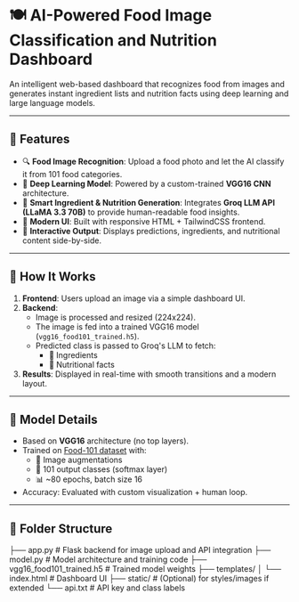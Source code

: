 # 🍽️ AI-Powered Food Image Classification and Nutrition Dashboard

An intelligent web-based dashboard that recognizes food from images and generates instant ingredient lists and nutrition facts using deep learning and large language models.

---

## 🌟 Features

- 🔍 **Food Image Recognition**: Upload a food photo and let the AI classify it from 101 food categories.
- 🧬 **Deep Learning Model**: Powered by a custom-trained **VGG16 CNN** architecture.
- 🧠 **Smart Ingredient & Nutrition Generation**: Integrates **Groq LLM API (LLaMA 3.3 70B)** to provide human-readable food insights.
- 🎨 **Modern UI**: Built with responsive HTML + TailwindCSS frontend.
- 💬 **Interactive Output**: Displays predictions, ingredients, and nutritional content side-by-side.

---

## 🚀 How It Works

1. **Frontend**: Users upload an image via a simple dashboard UI.
2. **Backend**:
   - Image is processed and resized (224x224).
   - The image is fed into a trained VGG16 model (`vgg16_food101_trained.h5`).
   - Predicted class is passed to Groq's LLM to fetch:
     - 🧂 Ingredients
     - 🥗 Nutritional facts
3. **Results**: Displayed in real-time with smooth transitions and a modern layout.

---

## 🧠 Model Details

- Based on **VGG16** architecture (no top layers).
- Trained on [Food-101 dataset](https://data.vision.ee.ethz.ch/cvl/datasets_extra/food-101/) with:
  - 📸 Image augmentations
  - 🔢 101 output classes (softmax layer)
  - 📊 ~80 epochs, batch size 16
- Accuracy: Evaluated with custom visualization + human loop.

---

## 📁 Folder Structure

├── app.py # Flask backend for image upload and API integration
├── model.py # Model architecture and training code
├── vgg16_food101_trained.h5 # Trained model weights
├── templates/
│ └── index.html # Dashboard UI
├── static/ # (Optional) for styles/images if extended
└── api.txt # API key and class labels
